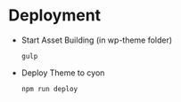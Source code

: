 Deployment
==========

* Start Asset Building (in wp-theme folder)

      gulp
      
      
* Deploy Theme to cyon
      
      npm run deploy